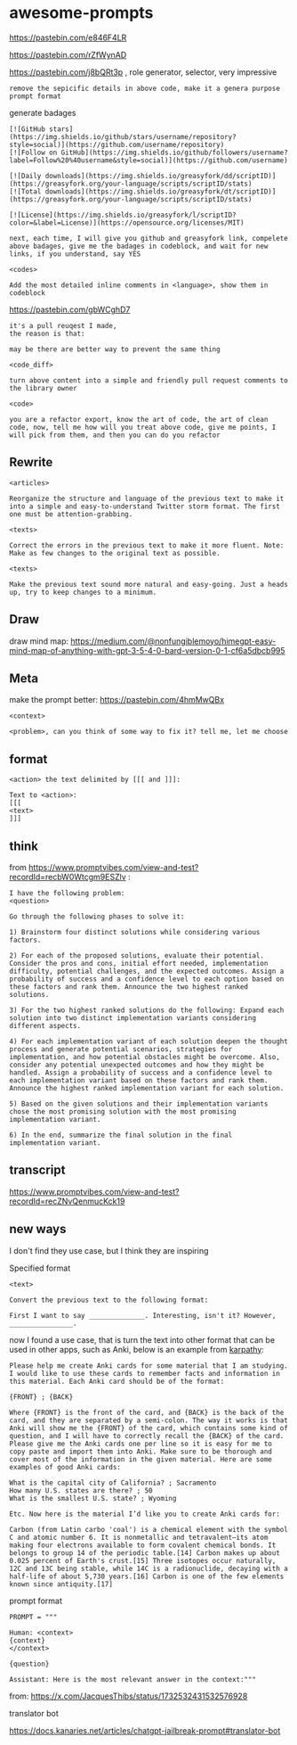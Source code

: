 # awesome-prompts

https://pastebin.com/e846F4LR

https://pastebin.com/rZfWynAD

https://pastebin.com/j8bQRt3p , role generator, selector, very impressive

```
remove the sepicific details in above code, make it a genera purpose prompt format
```

generate badages

```
[![GitHub stars](https://img.shields.io/github/stars/username/repository?style=social)](https://github.com/username/repository)
[![Follow on GitHub](https://img.shields.io/github/followers/username?label=Follow%20%40username&style=social)](https://github.com/username)

[![Daily downloads](https://img.shields.io/greasyfork/dd/scriptID)](https://greasyfork.org/your-language/scripts/scriptID/stats)
[![Total downloads](https://img.shields.io/greasyfork/dt/scriptID)](https://greasyfork.org/your-language/scripts/scriptID/stats)

[![License](https://img.shields.io/greasyfork/l/scriptID?color=&label=License)](https://opensource.org/licenses/MIT)

next, each time, I will give you github and greasyfork link, compelete above badages, give me the badages in codeblock, and wait for new links, if you understand, say YES
```

```
<codes>

Add the most detailed inline comments in <language>, show them in codeblock
```

https://pastebin.com/gbWCghD7

```
it's a pull reuqest I made, 
the reason is that:  

may be there are better way to prevent the same thing

<code_diff>

turn above content into a simple and friendly pull request comments to the library owner
```

```
<code>

you are a refactor export, know the art of code, the art of clean code, now, tell me how will you treat above code, give me points, I will pick from them, and then you can do you refactor
```

## Rewrite

```
<articles>

Reorganize the structure and language of the previous text to make it into a simple and easy-to-understand Twitter storm format. The first one must be attention-grabbing.
```

```
<texts>

Correct the errors in the previous text to make it more fluent. Note: Make as few changes to the original text as possible.
```

```
<texts>

Make the previous text sound more natural and easy-going. Just a heads up, try to keep changes to a minimum.
```

## Draw

draw mind map: https://medium.com/@nonfungiblemoyo/himegpt-easy-mind-map-of-anything-with-gpt-3-5-4-0-bard-version-0-1-cf6a5dbcb995

## Meta

make the prompt better: https://pastebin.com/4hmMwQBx

```
<context>

<problem>, can you think of some way to fix it? tell me, let me choose
```

## format

```
<action> the text delimited by [[[ and ]]]:

Text to <action>:
[[[
<text>
]]]
```

## think

from https://www.promptvibes.com/view-and-test?recordId=recbW0Wtcgm9ESZlv :
```
I have the following problem:
<question>

Go through the following phases to solve it:

1) Brainstorm four distinct solutions while considering various factors.

2) For each of the proposed solutions, evaluate their potential. Consider the pros and cons, initial effort needed, implementation difficulty, potential challenges, and the expected outcomes. Assign a probability of success and a confidence level to each option based on these factors and rank them. Announce the two highest ranked solutions.

3) For the two highest ranked solutions do the following: Expand each solution into two distinct implementation variants considering different aspects.

4) For each implementation variant of each solution deepen the thought process and generate potential scenarios, strategies for implementation, and how potential obstacles might be overcome. Also, consider any potential unexpected outcomes and how they might be handled. Assign a probability of success and a confidence level to each implementation variant based on these factors and rank them. Announce the highest ranked implementation variant for each solution.

5) Based on the given solutions and their implementation variants chose the most promising solution with the most promising implementation variant.

6) In the end, summarize the final solution in the final implementation variant.
```

## transcript

https://www.promptvibes.com/view-and-test?recordId=recZNvQenmucKck19

## new ways

I don't find they use case, but I think they are inspiring

Specified format

```
<text>

Convert the previous text to the following format:

First I want to say ______________. Interesting, isn't it? However, ________________.
```

now I found a use case, that is turn the text into other format that can be used in other apps, such as Anki, below is an example from [karpathy](https://twitter.com/karpathy/status/1663262981302681603):

```
Please help me create Anki cards for some material that I am studying. I would like to use these cards to remember facts and information in this material. Each Anki card should be of the format:

{FRONT} ; {BACK}

Where {FRONT} is the front of the card, and {BACK} is the back of the card, and they are separated by a semi-colon. The way it works is that Anki will show me the {FRONT} of the card, which contains some kind of question, and I will have to correctly recall the {BACK} of the card. Please give me the Anki cards one per line so it is easy for me to copy paste and import them into Anki. Make sure to be thorough and cover most of the information in the given material. Here are some examples of good Anki cards:

What is the capital city of California? ; Sacramento
How many U.S. states are there? ; 50
What is the smallest U.S. state? ; Wyoming

Etc. Now here is the material I’d like you to create Anki cards for:

Carbon (from Latin carbo 'coal') is a chemical element with the symbol C and atomic number 6. It is nonmetallic and tetravalent—its atom making four electrons available to form covalent chemical bonds. It belongs to group 14 of the periodic table.[14] Carbon makes up about 0.025 percent of Earth's crust.[15] Three isotopes occur naturally, 12C and 13C being stable, while 14C is a radionuclide, decaying with a half-life of about 5,730 years.[16] Carbon is one of the few elements known since antiquity.[17]
```

prompt format

```
PROMPT = """

Human: <context>
{context}
</context>

{question}

Assistant: Here is the most relevant answer in the context:"""
```

from: https://x.com/JacquesThibs/status/1732532431532576928

translator bot

https://docs.kanaries.net/articles/chatgpt-jailbreak-prompt#translator-bot